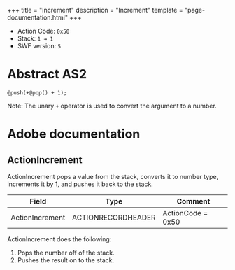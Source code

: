 +++
title = "Increment"
description = "Increment"
template = "page-documentation.html"
+++

- Action Code: `0x50`
- Stack: `1 → 1`
- SWF version: `5`

# Abstract AS2

```
@push(+@pop() + 1);
```

Note: The unary `+` operator is used to convert the argument to a number.

# Adobe documentation

## ActionIncrement

ActionIncrement pops a value from the stack, converts it to number type, increments it by 1, and pushes it back
to the stack.

| Field             | Type               | Comment                        |
|-------------------|--------------------|--------------------------------|
| ActionIncrement   | ACTIONRECORDHEADER | ActionCode = 0x50              |

ActionIncrement does the following:
1. Pops the number off of the stack.
2. Pushes the result on to the stack.
